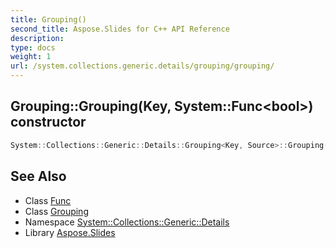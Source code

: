 ```yaml
---
title: Grouping()
second_title: Aspose.Slides for C++ API Reference
description: 
type: docs
weight: 1
url: /system.collections.generic.details/grouping/grouping/
---
```

## Grouping::Grouping(Key, System::Func\<bool\>) constructor




```cpp
System::Collections::Generic::Details::Grouping<Key, Source>::Grouping(Key key, System::Func<bool> hasNext)
```

## See Also

* Class [Func](../../../system/func/)
* Class [Grouping](../)
* Namespace [System::Collections::Generic::Details](../../)
* Library [Aspose.Slides](../../../)